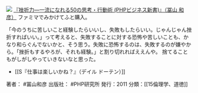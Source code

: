 [![](https://images-fe.ssl-images-amazon.com/images/I/51eNz4exOdL._SL160_.jpg)](http://www.amazon.co.jp/exec/obidos/ASIN/4569791964/choiyaki81-22/ref=nosim)
[『挫折力—一流になれる50の思考・行動術 (PHPビジネス新書)』（冨山 和彦）](http://www.amazon.co.jp/exec/obidos/ASIN/4569791964/choiyaki81-22/ref=nosim)
ファミマでみかけてふと購入。

「今のうちに苦しいこと経験したらいいし、失敗もしたらいい。じゃんじゃん挫折すればいい。」って考えると、失敗することに対する恐怖や苦しいことも、かなり和らぐんでないかと、そう思う。失敗に恐怖するのは、失敗するのが嫌やから。「挫折もするやろが、それも経験。」と割り切れればええんや。
捨てることもがしがしやっていきないなと思った。

- [[S『仕事は楽しいかね？』（デイル ドーテン）]]

著者： #冨山和彦
出版社： #PHP研究所 
発行：2011
分類：[[15倫理学、道徳]]